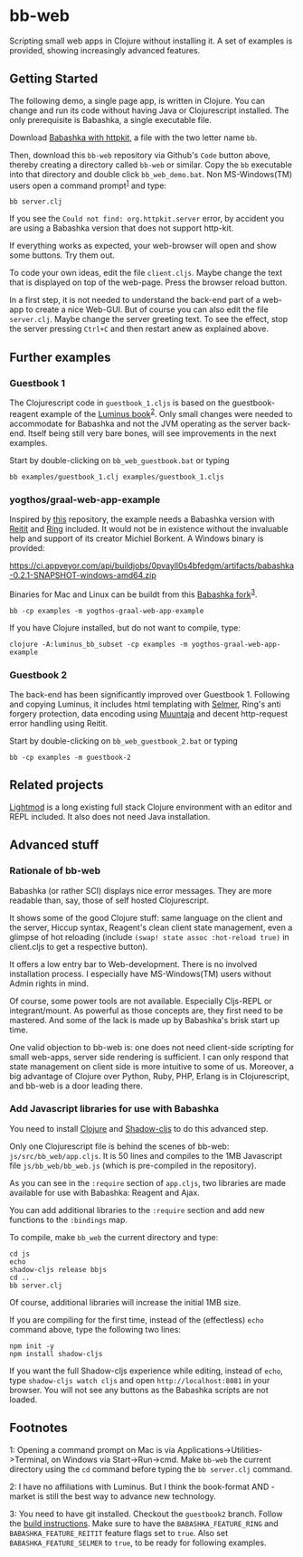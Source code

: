 # bb-web

Scripting small web apps in Clojure without installing it. A set of examples is provided, showing increasingly advanced features.

## Getting Started

The following demo, a single page app, is written in Clojure. You can change and run its code without having Java or Clojurescript installed. The only prerequisite is Babashka, a single executable file.

Download [Babashka with httpkit](https://github.com/borkdude/babashka/issues/556), a file with the two letter name `bb`.

Then, download this `bb-web` repository via Github's `Code` button above, thereby creating a directory called `bb-web` or similar. Copy the `bb` executable into that directory and double click `bb_web_demo.bat`. Non MS-Windows(TM) users open a command prompt<sup>[1](#myfootnote1)</sup> and type:

    bb server.clj

 If you see the `Could not find: org.httpkit.server` error, by accident you are using a Babashka version that does not support http-kit.

If everything works as expected, your web-browser will open and show some buttons. Try them out.

To code your own ideas, edit the file `client.cljs`. Maybe change the text that is displayed on top of the web-page. Press the browser reload button.

In a first step, it is not needed to understand the back-end part of a web-app to create a nice Web-GUI. But of course you can also edit the file `server.clj`. Maybe change the server greeting text. To see the effect, stop the server pressing `Ctrl+C` and then restart anew as explained above.

## Further examples

### Guestbook 1
The Clojurescript code in ``guestbook_1.cljs`` is based on the guestbook-reagent example of the [Luminus book](https://pragprog.com/titles/dswdcloj3/web-development-with-clojure-third-edition/)<sup>[2](#myfootnote2)</sup>. Only small changes were needed to accommodate for Babashka and not the JVM operating as the server back-end. Itself being still very bare bones, will see improvements in the next examples.

Start by double-clicking on `bb_web_guestbook.bat` or typing

    bb examples/guestbook_1.clj examples/guestbook_1.cljs

### yogthos/graal-web-app-example

Inspired by [this](https://github.com/yogthos/graal-web-app-example) repository, the example needs a Babashka version with [Reitit](https://github.com/metosin/reitit) and [Ring](https://github.com/ring-clojure/ring) included. It would not be in existence without the invaluable help and support of its creator Michiel Borkent. A Windows binary is provided:

https://ci.appveyor.com/api/buildjobs/0pvayll0s4bfedgm/artifacts/babashka-0.2.1-SNAPSHOT-windows-amd64.zip

Binaries for Mac and Linux can be buildt from this [Babashka fork](https://github.com/kloimhardt/babashka)<sup>[3](#myfootnote3)</sup>. 
```
bb -cp examples -m yogthos-graal-web-app-example
```
If you have Clojure installed, but do not want to compile, type:
```
clojure -A:luminus_bb_subset -cp examples -m yogthos-graal-web-app-example

```

### Guestbook 2
The back-end has been significantly improved over Guestbook 1. Following and copying Luminus, it includes html templating with [Selmer](https://github.com/yogthos/Selmer), Ring's anti forgery protection, data encoding using [Muuntaja](https://github.com/metosin/muuntaja) and decent http-request error handling using Reitit.

Start by double-clicking on `bb_web_guestbook_2.bat` or typing

```
bb -cp examples -m guestbook-2
```

## Related projects

[Lightmod](https://sekao.net/lightmod/) is a long existing full stack Clojure environment with an editor and REPL included. It also does not need Java installation.


## Advanced stuff

### Rationale of bb-web
Babashka (or rather SCI) displays nice error messages. They are more readable than, say, those of self hosted Clojurescript.

It shows some of the good Clojure stuff: same language on the client and the server, Hiccup syntax, Reagent's clean client state management, even a glimpse of hot reloading (include ``(swap! state assoc :hot-reload true)`` in client.cljs to get a respective button).

It offers a low entry bar to Web-development. There is no involved installation process. I especially have MS-Windows(TM) users without Admin rights in mind.

Of course, some power tools are not available. Especially Cljs-REPL or integrant/mount. As powerful as those concepts are, they first need to be mastered. And some of the lack is made up by Babashka's brisk start up time.

One valid objection to bb-web is: one does not need client-side scripting for small web-apps, server side rendering is sufficient. I can only respond that state management on client side is more intuitive to some of us. Moreover, a big advantage of Clojure over Python, Ruby, PHP, Erlang is in Clojurescript, and bb-web is a door leading there.

### Add Javascript libraries for use with Babashka

You need to install [Clojure](https://www.clojure.org) and [Shadow-cljs](http://shadow-cljs.org) to do this advanced step.

Only one Clojurescript file is behind the scenes of bb-web: ``js/src/bb_web/app.cljs``. It is 50 lines and compiles to the 1MB Javascript file `js/bb_web/bb_web.js` (which is pre-compiled in the repository). 

As you can see in the ``:require`` section of `app.cljs`, two libraries are made available for use with Babashka: Reagent and Ajax.

You can add additional libraries  to the `:require` section and add new functions to the ``:bindings`` map.

To compile, make `bb_web` the current directory and type:
    
    cd js
    echo
    shadow-cljs release bbjs
    cd ..
    bb server.clj

Of course, additional libraries will increase the initial 1MB size. 

If you are compiling for the first time, instead of the (effectless) `echo` command above, type the following two lines:

    npm init -y
    npm install shadow-cljs

If you want the full Shadow-cljs experience while editing, instead of `echo`, type `shadow-cljs watch cljs` and open `http://localhost:8081` in your browser. You will not see any buttons as the Babashka scripts are not loaded.

## Footnotes

<a name="myfootnote1">1</a>: Opening a command prompt on Mac is via Applications->Utilities->Terminal, on Windows via Start->Run->cmd. Make `bb-web` the current directory using the `cd` command before typing the `bb server.clj` command.

<a name="myfootnote2">2</a>: I have no affiliations with Luminus. But I think the book-format AND -market is still the best way to advance new technology.

<a name="myfootnote3">3</a>: You need to have git installed. Checkout the `guestbook2` branch. Follow the [build instructions](https://github.com/borkdude/babashka/blob/master/doc/build.md). Make sure to have the `BABASHKA_FEATURE_RING` and `BABASHKA_FEATURE_REITIT` feature flags set to `true`. Also set `BABASHKA_FEATURE_SELMER` to `true`, to be ready for following examples.
